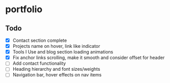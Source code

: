 # portfolio

## Todo

- [x] Contact section complete
- [x] Projects name on hover, link like indicator
- [x] Tools I Use and blog section loading animations
- [x] Fix anchor links scrolling, make it smooth and consider offset for header
- [ ] Add contact functionality
- [ ] Heading hierarchy and font sizes/weights
- [ ] Navigation bar, hover effects on nav items
